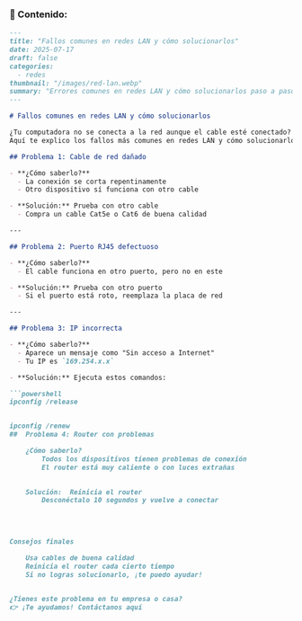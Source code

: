 
### 📝 Contenido:

```markdown
---
title: "Fallos comunes en redes LAN y cómo solucionarlos"
date: 2025-07-17
draft: false
categories:
  - redes
thumbnail: "/images/red-lan.webp"
summary: "Errores comunes en redes LAN y cómo solucionarlos paso a paso"
---

# Fallos comunes en redes LAN y cómo solucionarlos

¿Tu computadora no se conecta a la red aunque el cable esté conectado?  
Aquí te explico los fallos más comunes en redes LAN y cómo solucionarlos paso a paso.

## Problema 1: Cable de red dañado

- **¿Cómo saberlo?**
  - La conexión se corta repentinamente
  - Otro dispositivo sí funciona con otro cable

- **Solución:** Prueba con otro cable  
  - Compra un cable Cat5e o Cat6 de buena calidad

---

## Problema 2: Puerto RJ45 defectuoso

- **¿Cómo saberlo?**
  - El cable funciona en otro puerto, pero no en este

- **Solución:** Prueba con otro puerto  
  - Si el puerto está roto, reemplaza la placa de red

---

## Problema 3: IP incorrecta

- **¿Cómo saberlo?**
  - Aparece un mensaje como "Sin acceso a Internet"
  - Tu IP es `169.254.x.x`

- **Solución:** Ejecuta estos comandos:

```powershell
ipconfig /release


ipconfig /renew
##  Problema 4: Router con problemas 

    ¿Cómo saberlo?  
        Todos los dispositivos tienen problemas de conexión
        El router está muy caliente o con luces extrañas
         

    Solución:  Reinicia el router   
        Desconéctalo 10 segundos y vuelve a conectar
         
     

 
Consejos finales 

    Usa cables de buena calidad  
    Reinicia el router cada cierto tiempo  
    Si no logras solucionarlo, ¡te puedo ayudar!
     

¿Tienes este problema en tu empresa o casa?
👉 ¡Te ayudamos! Contáctanos aquí
